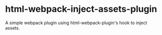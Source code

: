 # html-webpack-inject-assets-plugin
A simple webpack plugin using html-webpack-plugin's hook to inject assets.
